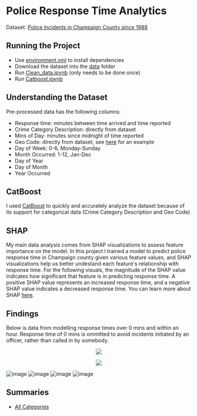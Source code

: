 # Police Response Time Analytics
Dataset: [Police Incidents in Champaign County since 1988](https://data.ccrpc.org/dataset/police-incidents-since-1988/resource/6e3d7e45-eccf-4e84-9d4e-65d9c455cf49)

## Running the Project
* Use [environment.yml](environment.yml) to install dependencies
* Download the dataset into the [data](data/) folder
* Run [Clean_data.ipynb](Clean_data.ipynb) (only needs to be done once)
* Run [Catboost.ipynb](Catboost.ipynb)

## Understanding the Dataset
Pre-processed data has the following columns:
* Response time: minutes between time arrived and time reported
* Crime Category Description: directly from dataset
* Mins of Day: minutes since midnight of time reported
* Geo Code: directly from dataset, see [here](https://www.urbanaillinois.us/sites/default/files/attachments/04-upd-geocode-map.pdf) for an example
* Day of Week: 0-6, Monday-Sunday
* Month Occurred: 1-12, Jan-Dec
* Day of Year
* Day of Month
* Year Occurred

## CatBoost
I used [CatBoost](https://catboost.ai/) to quickly and accurately analyze the dataset because of its support for categorical data (Crime Category Description and Geo Code)

## SHAP
My main data analysis comes from SHAP visualizations to assess feature importance on the model. In this project I trained a model to predict police response time in Champaign county given various feature values, and SHAP visualizations help us better undestand each feature's relationship with response time. For the following visuals, the magnitude of the SHAP value indicates how significant that feature is in predicting response time. A positive SHAP value represents an increased response time, and a negative SHAP value indicates a decreased response time. You can learn more about SHAP [here](https://github.com/slundberg/shap).

## Findings
Below is data from modelling response times over 0 mins and within an hour. Response time of 0 mins is ommitted to avoid incidents initiated by an officer, rather than called in by somebody.
<p align="center">
  <img src="https://user-images.githubusercontent.com/60240640/129144035-293cd93f-981a-47c8-a17f-d1df81ef1a6d.png">
</p>

  
<p align="center">
  <img src="https://user-images.githubusercontent.com/60240640/129143564-cb592d2c-b7be-43b0-a0d4-d94eef8b3110.jpg">
</p>

![image](https://user-images.githubusercontent.com/60240640/129144342-19c6bdec-8142-4e36-a0bd-cb072c086302.png)
![image](https://user-images.githubusercontent.com/60240640/129144347-2ebd84ce-f644-46bd-819a-99ca916b5b0f.png)
![image](https://user-images.githubusercontent.com/60240640/129144350-0abb3940-d9ab-4c95-8ff7-b30da776b1b6.png)
![image](https://user-images.githubusercontent.com/60240640/129144358-bd023f6d-5015-406b-9fdd-0ced5928a877.png)
## Summaries
* [All Categories](SHAP-plots/All_categories.pdf)
